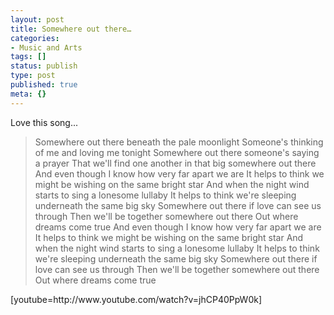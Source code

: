 ```yaml
---
layout: post
title: Somewhere out there…
categories:
- Music and Arts
tags: []
status: publish
type: post
published: true
meta: {}
---
```

Love this song...
<blockquote>Somewhere out there beneath the pale moonlight
Someone's thinking of me and loving me tonight
Somewhere out there someone's saying a prayer
That we'll find one another in that big somewhere out there
And even though I know how very far apart we are
It helps to think we might be wishing on the same bright star
And when the night wind starts to sing a lonesome lullaby
It helps to think we're sleeping underneath the same big sky
Somewhere out there if love can see us through
Then we'll be together somewhere out there
Out where dreams come true
And even though I know how very far apart we are
It helps to think we might be wishing on the same bright star
And when the night wind starts to sing a lonesome lullaby
It helps to think we're sleeping underneath the same big sky
Somewhere out there if love can see us through
Then we'll be together somewhere out there
Out where dreams come true</blockquote>
[youtube=http://www.youtube.com/watch?v=jhCP40PpW0k]
